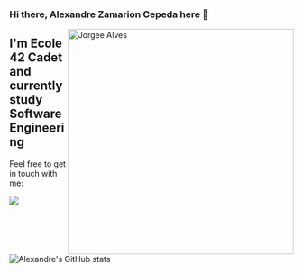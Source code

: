 
### Hi there, Alexandre Zamarion Cepeda here :wave:

<img src="https://raw.githubusercontent.com/MicaelliMedeiros/micaellimedeiros/master/image/computer-illustration.png" min-width="400px" max-width="400px" width="400px" align="right" alt="Jorgee Alves">

## I'm Ecole 42 Cadet and currently study Software Engineering

Feel free to get in touch with me:

<p align="left">
  <a href="mailto:alezamarion@icoud.com" alt="iCloud">
  <img src="https://img.shields.io/badge/-iCloud-0e4bef?style=flat-square&labelColor=0e4bef&logo=icloud&logoColor=white&link=" /></a>
  
  
  
  ![Alexandre's GitHub stats](https://github-readme-stats.vercel.app/api?username=alezamarion&theme=default&show_icons=true)


 

